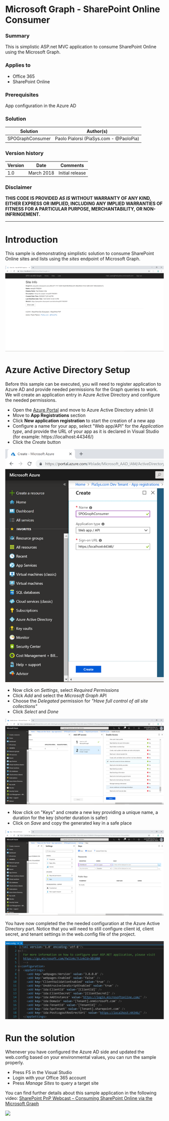 # Microsoft Graph - SharePoint Online Consumer #

### Summary ###
This is simplistic ASP.net MVC application to consume SharePoint Online using the Microsoft Graph.

### Applies to ###
- Office 365
- SharePoint Online

### Prerequisites ###
App configuration in the Azure AD

### Solution ###
Solution | Author(s)
---------|----------
SPOGraphConsumer | Paolo Pialorsi (PiaSys.com - @PaoloPia)

### Version history ###
Version  | Date | Comments
---------| -----| --------
1.0  | March 2018 | Initial release

### Disclaimer ###
**THIS CODE IS PROVIDED *AS IS* WITHOUT WARRANTY OF ANY KIND, EITHER EXPRESS OR IMPLIED, INCLUDING ANY IMPLIED WARRANTIES OF FITNESS FOR A PARTICULAR PURPOSE, MERCHANTABILITY, OR NON-INFRINGEMENT.**

----------

# Introduction #
This sample is demonstrating simplistic solution to consume SharePoint Online sites and lists using the *sites* endpoint of Microsoft Graph.

![App UI](./assets/SPOGraphConsumerApp.png)

# Azure Active Directory Setup #
Before this sample can be executed, you will need to register application to Azure AD and provide needed permissions for the Graph queries to work. We will create an application entry in Azure Active Directory and configure the needed permissions.

- Open the [Azure Portal](https://portal.azure.com) and move to Azure Active Directory admin UI
- Move to **App Registrations** section
- Click **New application registration** to start the creation of a new app
- Configure a name for your app, select "Web app/API" for the *Application type*, and provide the URL of your app as it is declared in Visual Studio (for example: https://localhost:44346/)
- Click the *Create* button

![The app registration page in Azure AD](./assets/AppRegistration-01.png)

- Now click on *Settings*, select *Required Permissions*
- Click *Add* and select the *Microsoft Graph* API
- Choose the *Delegated* permission for *"Have full control of all site collections"*
- Click *Select* and *Done*

![The permissions configured for the app in Azure AD](./assets/AppRegistration-02.png)

- Now click on "Keys" and create a new key providing a unique name, a duration for the key (shorter duration is safer)
- Click on *Save* and copy the generated key in a safe place

![The keys configured for the app in Azure AD](./assets/AppRegistration-03.png)

You have now completed the the needed configuration at the Azure Active Directory part. Notice that you will need to still configure client id, client secret, and tenant settings in the web.config file of the project.

![Configuration of web.config](./assets/SPOGraphConsumerApp-Config.png)

# Run the solution #
Whenever you have configured the Azure AD side and updated the web.config based on your environmental values, you can run the sample properly.

- Press F5 in the Visual Studio
- Login with your Office 365 account
- Press *Manage Sites* to query a target site

You can find further details about this sample application in the following video: [SharePoint PnP Webcast – Consuming SharePoint Online via the Microsoft Graph](https://developer.microsoft.com/en-us/office/blogs/consuming-sharepoint-online-via-the-microsoft-graph/)

<img src="https://telemetry.sharepointpnp.com/pnp/samples/MicrosoftGraph.SPOConsumer" />